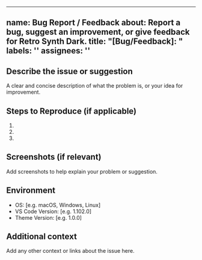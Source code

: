 
---
name: Bug Report / Feedback
about: Report a bug, suggest an improvement, or give feedback for Retro Synth Dark.
title: "[Bug/Feedback]: "
labels: ''
assignees: ''
---

## Describe the issue or suggestion
A clear and concise description of what the problem is, or your idea for improvement.

## Steps to Reproduce (if applicable)
1. 
2. 
3. 

## Screenshots (if relevant)
Add screenshots to help explain your problem or suggestion.

## Environment
- OS: [e.g. macOS, Windows, Linux]
- VS Code Version: [e.g. 1.102.0]
- Theme Version: [e.g. 1.0.0]

## Additional context
Add any other context or links about the issue here.
